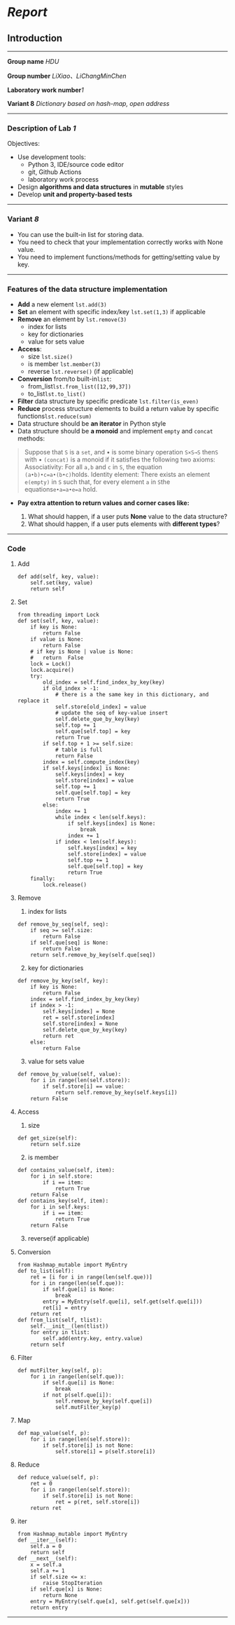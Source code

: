 # _Report_

## Introduction

---

**Group name** _HDU_

**Group number** _LiXiao、LiChangMinChen_

**Laboratory work number**_1_

**Variant 8** _Dictionary based on hash-map, open address_

---

### Description of Lab *1*

Objectives:

- Use development tools:
  - Python 3, IDE/source code editor
  - git, Github Actions
  - laboratory work process
- Design **algorithms and data structures** in **mutable** styles
- Develop **unit and property-based tests**

---

### Variant *8*

- You can use the built-in list for storing data.
- You need to check that your implementation correctly works with None value.
- You need to implement functions/methods for getting/setting value by key.

---

### Features of the data structure implementation

- **Add** a new element `lst.add(3)`
- **Set** an element with specific index/key `lst.set(1,3)` if applicable
- **Remove** an element by `lst.remove(3)`
  - index for lists
  - key for dictionaries
  - value for sets value
- **Access**:
    - size `lst.size()`
    - is member `lst.member(3)`
    - reverse `lst.reverse()` (if applicable)
- **Conversion** from/to built-in`list`:
    - from_list`lst.from_list([12,99,37])`
    - to_list`lst.to_list()`
- **Filter** data structure by specific predicate `lst.filter(is_even)`
- **Reduce** process structure elements to build a return value by specific functions`lst.reduce(sum)`
- Data structure should be **an iterator** in Python style
- Data structure should be **a monoid** and implement `empty` and `concat` methods:

> Suppose that `S` is a `set`, and • is some binary operation `S×S→S`
> then`S` with • `(concat)` is a monoid if it satisfies the following two axioms:
> Associativity:
> For all `a,b` and `c` in `S`, the equation `(a•b)•c=a•(b•c)`holds.
> Identity element:
> There exists an element `e(empty)` in `S` such that, 
> for every element `a` in `S`the equations`e•a=a•e=a` hold.

- __Pay extra attention to return values and corner cases like:__

  1. What should happen, if a user puts **None** value to the data structure?
  2. What should happen, if a user puts elements with **different types**?

---

### Code

1. Add

    ```
    def add(self, key, value):
        self.set(key, value)
        return self
    ```

2. Set

    ```
    from threading import Lock
    def set(self, key, value):
        if key is None:
            return False
        if value is None:
            return False
        # if key is None | value is None:
        #   return  False
        lock = Lock()
        lock.acquire()
        try:
            old_index = self.find_index_by_key(key)
            if old_index > -1:
                # there is a the same key in this dictionary, and replace it
                self.store[old_index] = value
                # update the seq of key-value insert
                self.delete_que_by_key(key)
                self.top += 1
                self.que[self.top] = key
                return True
            if self.top + 1 >= self.size:
                # table is full
                return False
            index = self.compute_index(key)
            if self.keys[index] is None:
                self.keys[index] = key
                self.store[index] = value
                self.top += 1
                self.que[self.top] = key
                return True
            else:
                index += 1
                while index < len(self.keys):
                    if self.keys[index] is None:
                        break
                    index += 1
                if index < len(self.keys):
                    self.keys[index] = key
                    self.store[index] = value
                    self.top += 1
                    self.que[self.top] = key
                    return True
        finally:
            lock.release()
    ```

3. Remove

    1. index for lists

    ```
    def remove_by_seq(self, seq):
        if seq >= self.size:
            return False
        if self.que[seq] is None:
            return False
        return self.remove_by_key(self.que[seq])
    ```

    2. key for dictionaries

    ```
    def remove_by_key(self, key):
        if key is None:
            return False
        index = self.find_index_by_key(key)
        if index > -1:
            self.keys[index] = None
            ret = self.store[index]
            self.store[index] = None
            self.delete_que_by_key(key)
            return ret
        else:
            return False
    ```

    3. value for sets value

    ```
    def remove_by_value(self, value):
        for i in range(len(self.store)):
            if self.store[i] == value:
                return self.remove_by_key(self.keys[i])
        return False
    ```

4. Access
    1. size

    ```
    def get_size(self):
        return self.size
    ```

    2. is member

    ```
    def contains_value(self, item):
        for i in self.store:
            if i == item:
                return True
        return False
    def contains_key(self, item):
        for i in self.keys:
            if i == item:
                return True
        return False
    ```

    3. reverse(if applicable)

5. Conversion

    ```
    from Hashmap_mutable import MyEntry
    def to_list(self):
        ret = [i for i in range(len(self.que))]
        for i in range(len(self.que)):
            if self.que[i] is None:
                break
            entry = MyEntry(self.que[i], self.get(self.que[i]))
            ret[i] = entry
        return ret
    def from_list(self, tlist):
        self.__init__(len(tlist))
        for entry in tlist:
            self.add(entry.key, entry.value)
        return self
    ```

6. Filter

    ```
    def mutFilter_key(self, p):
        for i in range(len(self.que)):
            if self.que[i] is None:
                break
            if not p(self.que[i]):
                self.remove_by_key(self.que[i])
                self.mutFilter_key(p)
    ```

7. Map

    ```
    def map_value(self, p):
        for i in range(len(self.store)):
            if self.store[i] is not None:
                self.store[i] = p(self.store[i])
    ```

8. Reduce

    ```
    def reduce_value(self, p):
        ret = 0
        for i in range(len(self.store)):
            if self.store[i] is not None:
                ret = p(ret, self.store[i])
        return ret
    ```

9. iter

    ```
    from Hashmap_mutable import MyEntry
    def __iter__(self):
        self.a = 0
        return self
    def __next__(self):
        x = self.a
        self.a += 1
        if self.size <= x:
            raise StopIteration
        if self.que[x] is None:
            return None
        entry = MyEntry(self.que[x], self.get(self.que[x]))
        return entry
    ```

---